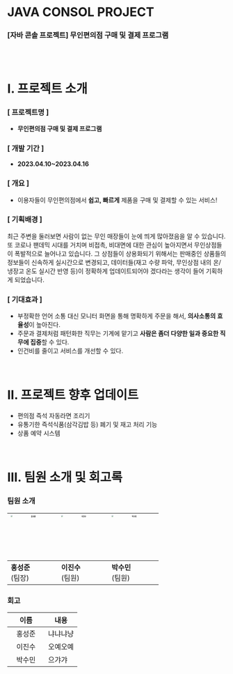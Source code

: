 # JAVA CONSOL PROJECT

### [자바 콘솔 프로젝트] 무인편의점 구매 및 결제 프로그램

<br>
<br>


# **Ⅰ**. 프로젝트 소개


### [ 프로젝트명 ]
- **무인편의점 구매 및 결제 프로그램**


### [ 개발 기간 ]
- **2023.04.10~2023.04.16**


### [ 개요 ]

- 이용자들이 무인편의점에서 **쉽고, 빠르게** 제품을 구매 및 결제할 수 있는 서비스!

### [ 기획배경 ]

 최근 주변을 둘러보면 사람이 없는 무인 매장들이 눈에 띄게 많아졌음을 알 수 있습니다. 또 코로나 팬데믹 시대를 거치며 비접촉, 비대면에 대한 관심이 높아지면서 무인상점들이 폭발적으로 늘어나고 있습니다. 그 상점들이 상용화되기 위해서는 판매중인 상품들의 정보들이 신속하게 실시간으로 변경되고, 데이터들(재고 수량 파악, 무인상점 내의 온/냉장고 온도 실시간 반영 등)이 정확하게 업데이트되어야 겠다라는 생각이 들어 기획하게 되었습니다.


### [ 기대효과 ]

- 부정확한 언어 소통 대신 모니터 화면을 통해 명확하게 주문을 해서, **의사소통의 효율성**이 높아진다.
- 주문과 결제처럼 패턴화한 직무는 기계에 맡기고 **사람은 좀더 다양한 일과 중요한 직무에 집중**할 수 있다.
- 인건비를 줄이고 서비스를 개선할 수 있다.


<br>


# **Ⅱ. 프로젝트 향후 업데이트**
- 편의점 즉석 자동라면 조리기
- 유통기한 즉석식품(삼각김밥 등) 폐기 및 재고 처리 기능
- 상품 예약 시스템


<br>

# **Ⅲ. 팀원 소개 및 회고록**


### 팀원 소개

| <img src=" " alt="홍성준" style="zoom: 25%;" width=400 /> | <img src="" alt="이진수" style="zoom: 25%;" width=400 /> | <img src="" alt="박수민" style="zoom: 25%;" width=400 /> | 
| -------------------------------------------------- | -------------------------------------------------- | -------------------------------------------------- |  
| **홍성준**<br />(팀장)                             | **이진수**<br />(팀원)                             | **박수민**<br />(팀원)                             | 

### 회고

| 이름         | 내용 |
| ------------ | ----------------- |
| &nbsp;&nbsp; 홍성준 &nbsp;&nbsp;  | 냐냐냐냥
| &nbsp;&nbsp; 이진수 &nbsp;&nbsp;      | 오예오예
| &nbsp;&nbsp; 박수민 &nbsp;&nbsp;     | 으갸갸




   
